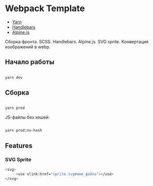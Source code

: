# Webpack Template

* [Yarn](https://yarnpkg.com/)
* [Handlebars](https://handlebarsjs.com/guide/)
* [Alpine.js](https://alpinejs.dev/)

Сборка фронта. SCSS. Handlebars. Alpine.js. SVG sprite. Конвертация изображений в webp.

## Начало работы

```bash

yarn dev

```

## Сборка

```bash

yarn prod

```

JS-файлы без хешей:

```bash

yarn prod:no-hash

```

## Features

### SVG Sprite

```bash
<svg>
     <use xlink:href="sprite.svg#имя_файла"></use>
</svg>
  ```
